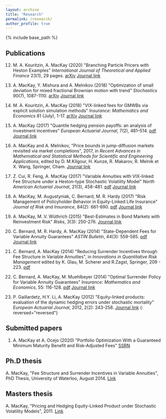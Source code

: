 ```yaml
---
layout: archive
title: "Research"
permalink: /research/
author_profile: true
---
```


{% include base_path %}

## Publications

12. M. A. Kouritzin, A. MacKay (2020) "Branching Particle Pricers with Heston Examples" *International Journal of Theoretical and Applied Finance* 23(1), 29 pages. [arXiv](https://arxiv.org/pdf/1907.00219.pdf) [Journal link](https://www.worldscientific.com/doi/abs/10.1142/S021902492050003X)

11. A. MacKay, Y. Mishura and A. Melnikov (2018) "Optimization of small deviation for mixed fractional Brownian motion with trend" *Stochastics* 90(7), 1087-1110. [arXiv](https://arxiv.org/abs/1806.04998) [Journal link](https://www.tandfonline.com/doi/full/10.1080/17442508.2018.1478835)

10. M. A. Kouritzin, A. MacKay  (2018) "VIX-linked fees for GMWBs via explicit solution simulation methods" *Insurance: Mathematics and Economics* 81 (July), 1-17. [arXiv](https://arxiv.org/abs/1708.06886) [Journal link](https://www.sciencedirect.com/science/article/pii/S0167668717303967)

9. A. MacKay (2017) "Quantile hedging pension payoffs: an analysis of investment incentives" *European Actuarial Journal*, 7(2), 481–514. [pdf](https://annemackay.github.io/files/paper9.pdf) [Journal link](https://link.springer.com/article/10.1007/s13385-017-0161-3)

8. A. MacKay and A. Melnikov, "Price bounds in jump-diffusion markets revisited via market completions", 2017, in *Recent Advances in Mathematical and Statistical Methods for Scientific and Engineering Applications*, edited by D. M.Kilgour, H. Kunze, R. Makarov, R. Melnik et X. Wang, Springer, Cham. [Journal link](https://link.springer.com/chapter/10.1007/978-3-319-99719-3_50)

7. Z. Cui, R. Feng, A. MacKay (2017) "Variable Annuities with VIX-linked Fee Structure under a Heston-type Stochastic Volatility Model" *North American Actuarial Journal*, 21(3), 458-481. [pdf](https://annemackay.github.io/files/paper7.pdf) [Journal link](https://www.tandfonline.com/doi/abs/10.1080/10920277.2017.1307765)

6. A. MacKay, M. Augustyniak, C. Bernard, M. R. Hardy (2017) "Risk Management of Policyholder Behavior in Equity-Linked Life Insurance" *Journal of Risk and Insurance*, 84(2): 661-690. [pdf](https://annemackay.github.io/files/paper6.pdf) [Journal link](https://onlinelibrary.wiley.com/doi/full/10.1111/jori.12094)

5. A. MacKay, M. V. Wüthrich (2015) "Best-Estimates in Bond Markets with Reinvestment Risk" *Risks*, 3(3): 250-276. [Journal link](https://www.mdpi.com/2227-9091/3/3/250)

4. C. Bernard, M. R. Hardy, A. MacKay (2014) "State-Dependent Fees for Variable Annuity Guarantees" *ASTIN Bulletin*, 44(3): 559-585. [pdf](https://annemackay.github.io/files/paper4.pdf) [Journal link](https://www.cambridge.org/core/journals/astin-bulletin-journal-of-the-iaa/article/statedependent-fees-for-variable-annuity-guarantees/2A2D06F0A56B24B7E284379174257ECC)

3. C. Bernard, A. MacKay (2014) "Reducing Surrender Incentives through Fee Structure in Variable Annuities", in *Innovations in Quantitative Risk Management* edited by K. Glau, M. Scherer and R.Zagst, Springer, 209 - 223. [pdf](https://annemackay.github.io/files/paper3.pdf)

2. C. Bernard, A. MacKay, M. Muehlbeyer (2014) "Optimal Surrender Policy for Variable Annuity Guarantees" *Insurance: Mathematics and Economics*, 55: 116-128. [pdf](https://annemackay.github.io/files/paper2.pdf) [Journal link](https://www.sciencedirect.com/science/article/abs/pii/S0167668714000109)

1. P. Gaillardetz, H.Y. Li, A. MacKay (2012) "Equity-linked products: evaluation of the dynamic hedging errors under stochastic mortality" *European Actuarial Journal*,  2012, 2(2): 243-258. [Journal link](https://link.springer.com/article/10.1007/s13385-012-0057-1#page-1)
{: reversed="reversed"}


## Submitted papers

1. A. MacKay et A. Ocejo (2020) "Portfolio Optimization With a Guaranteed Minimum Maturity Benefit and Risk-Adjusted Fees" [SSRN](https://papers.ssrn.com/sol3/papers.cfm?abstract_id=3486858)


## Ph.D thesis

A. MacKay, "Fee Structure and Surrender Incentives in Variable Annuities", PhD Thesis, University of Waterloo, August 2014. [Link](https://uwspace.uwaterloo.ca/bitstream/handle/10012/8601/MacKay_Anne.pdf?sequence=5)


## Masters thesis

A. MacKay, "Pricing and Hedging Equity-Linked Product under Stochastic Volatility Models", 2011. [Link](https://spectrum.library.concordia.ca/15123/1/MacKay_MSc_F2011.pdf)
